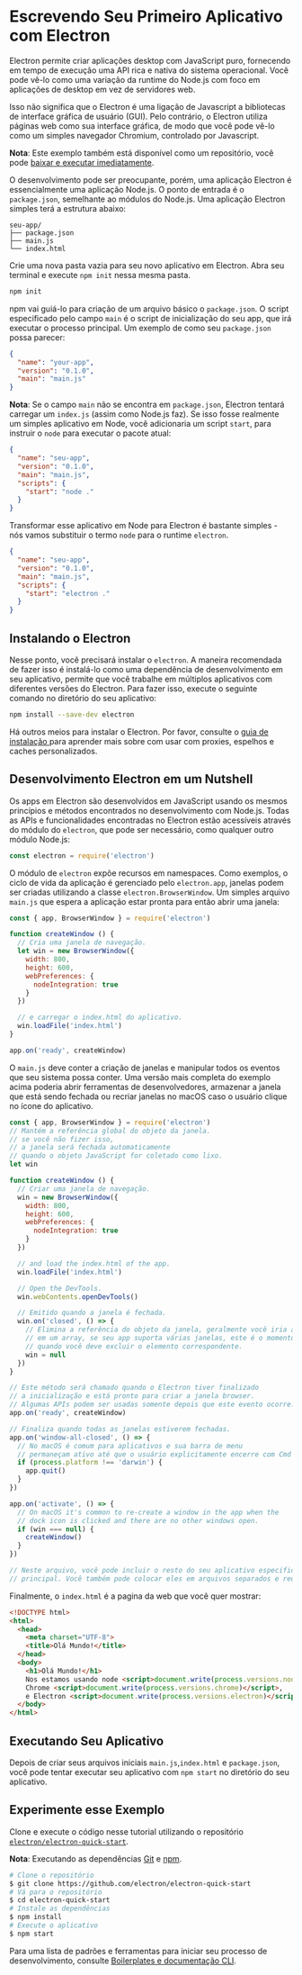 # Escrevendo Seu Primeiro Aplicativo com Electron

Electron permite criar aplicações desktop com JavaScript puro, fornecendo em tempo de execução uma API rica e nativa do sistema operacional. Você pode vê-lo como uma variação da runtime do Node.js com foco em aplicações de desktop em vez de servidores web.

Isso não significa que o Electron é uma ligação de Javascript a bibliotecas de interface gráfica de usuário (GUI). Pelo contrário, o Electron utiliza páginas web como sua interface gráfica, de modo que você pode vê-lo como um simples navegador Chromium, controlado por Javascript.

**Nota**: Este exemplo também está disponível como um repositório, você pode [baixar e executar imediatamente](#trying-this-example).

O desenvolvimento pode ser preocupante, porém, uma aplicação Electron é essencialmente uma aplicação Node.js. O ponto de entrada é o `package.json`, semelhante ao módulos do Node.js. Uma aplicação Electron simples terá a estrutura abaixo:

```text
seu-app/
├── package.json
├── main.js
└── index.html
```

Crie uma nova pasta vazia para seu novo aplicativo em Electron. Abra seu terminal e execute `npm init` nessa mesma pasta.

```sh
npm init
```

npm vai guiá-lo para criação de um arquivo básico o `package.json`. O script especificado pelo campo `main` é o script de inicialização do seu app, que irá executar o processo principal. Um exemplo de como seu `package.json` possa parecer:

```json
{
  "name": "your-app",
  "version": "0.1.0",
  "main": "main.js"
}
```

__Nota__: Se o campo `main` não se encontra em `package.json`, Electron tentará carregar um `index.js` (assim como Node.js faz). Se isso fosse realmente um simples aplicativo em Node, você adicionaria um script `start`, para instruir o `node` para executar o pacote atual:

```json
{
  "name": "seu-app",
  "version": "0.1.0",
  "main": "main.js",
  "scripts": {
    "start": "node ."
  }
}
```

Transformar esse aplicativo em Node para Electron é bastante simples - nós vamos substituir o termo `node` para o runtime `electron`.

```json
{
  "name": "seu-app",
  "version": "0.1.0",
  "main": "main.js",
  "scripts": {
    "start": "electron ."
  }
}
```

## Instalando o Electron

Nesse ponto, você precisará instalar o `electron`. A maneira recomendada de fazer isso é instalá-lo como uma dependência de desenvolvimento em seu aplicativo, permite que você trabalhe em múltiplos aplicativos com diferentes versões do Electron. Para fazer isso, execute o seguinte comando no diretório do seu aplicativo:

```sh
npm install --save-dev electron
```

Há outros meios para instalar o Electron. Por favor, consulte o [guia de instalação ](installation.md) para aprender mais sobre com usar com proxies, espelhos e caches personalizados.

## Desenvolvimento Electron em um Nutshell

Os apps em Electron são desenvolvidos em JavaScript usando os mesmos princípios e métodos encontrados no desenvolvimento com Node.js. Todas as APIs e funcionalidades encontradas no Electron estão acessíveis através do módulo do `electron`, que pode ser necessário, como qualquer outro módulo Node.js:

```javascript
const electron = require('electron')
```

O módulo de `electron` expõe recursos em namespaces. Como exemplos, o ciclo de vida da aplicação é gerenciado pelo `electron.app`, janelas podem ser criadas utilizando a classe `electron.BrowserWindow`. Um simples arquivo `main.js` que espera a aplicação estar pronta para então abrir uma janela:

```javascript
const { app, BrowserWindow } = require('electron')

function createWindow () {
  // Cria uma janela de navegação.
  let win = new BrowserWindow({
    width: 800,
    height: 600,
    webPreferences: {
      nodeIntegration: true
    }
  })

  // e carregar o index.html do aplicativo.
  win.loadFile('index.html')
}

app.on('ready', createWindow)
```

O `main.js` deve conter a criação de janelas e manipular todos os eventos que seu sistema possa conter. Uma versão mais completa do exemplo acima poderia abrir ferramentas de desenvolvedores, armazenar a janela que está sendo fechada ou recriar janelas no macOS caso o usuário clique no ícone do aplicativo.

```javascript
const { app, BrowserWindow } = require('electron')
// Mantém a referência global do objeto da janela.
// se você não fizer isso,
// a janela será fechada automaticamente
// quando o objeto JavaScript for coletado como lixo.
let win

function createWindow () {
  // Criar uma janela de navegação.
  win = new BrowserWindow({
    width: 800,
    height: 600,
    webPreferences: {
      nodeIntegration: true
    }
  })

  // and load the index.html of the app.
  win.loadFile('index.html')

  // Open the DevTools.
  win.webContents.openDevTools()

  // Emitido quando a janela é fechada.
  win.on('closed', () => {
    // Elimina a referência do objeto da janela, geralmente você iria armazenar as janelas
    // em um array, se seu app suporta várias janelas, este é o momento
    // quando você deve excluir o elemento correspondente.
    win = null
  })
}

// Este método será chamado quando o Electron tiver finalizado
// a inicialização e está pronto para criar a janela browser.
// Algumas APIs podem ser usadas somente depois que este evento ocorre.
app.on('ready', createWindow)

// Finaliza quando todas as janelas estiverem fechadas.
app.on('window-all-closed', () => {
  // No macOS é comum para aplicativos e sua barra de menu 
  // permaneçam ativo até que o usuário explicitamente encerre com Cmd + Q
  if (process.platform !== 'darwin') {
    app.quit()
  }
})

app.on('activate', () => {
  // On macOS it's common to re-create a window in the app when the
  // dock icon is clicked and there are no other windows open.
  if (win === null) {
    createWindow()
  }
})

// Neste arquivo, você pode incluir o resto do seu aplicativo especifico do processo
// principal. Você também pode colocar eles em arquivos separados e requeridos-as aqui.
```

Finalmente, o `index.html` é a pagina da web que você quer mostrar:

```html
<!DOCTYPE html>
<html>
  <head>
    <meta charset="UTF-8">
    <title>Olá Mundo!</title>
  </head>
  <body>
    <h1>Olá Mundo!</h1>
    Nos estamos usando node <script>document.write(process.versions.node)</script>,
    Chrome <script>document.write(process.versions.chrome)</script>,
    e Electron <script>document.write(process.versions.electron)</script>.
  </body>
</html>
```

## Executando Seu Aplicativo

Depois de criar seus arquivos iniciais `main.js`,`index.html` e `package.json`, você pode tentar executar seu aplicativo com `npm start` no diretório do seu aplicativo.

## Experimente esse Exemplo

Clone e execute o código nesse tutorial utilizando o repositório [`electron/electron-quick-start`](https://github.com/electron/electron-quick-start).

**Nota**: Executando as dependências [Git](https://git-scm.com) e [npm](https://www.npmjs.com/).

```sh
# Clone o repositório
$ git clone https://github.com/electron/electron-quick-start
# Vá para o repositório
$ cd electron-quick-start
# Instale as dependências
$ npm install
# Execute o aplicativo
$ npm start
```

Para uma lista de padrões e ferramentas para iniciar seu processo de desenvolvimento, consulte [Boilerplates e documentação CLI](./boilerplates-and-clis.md).
